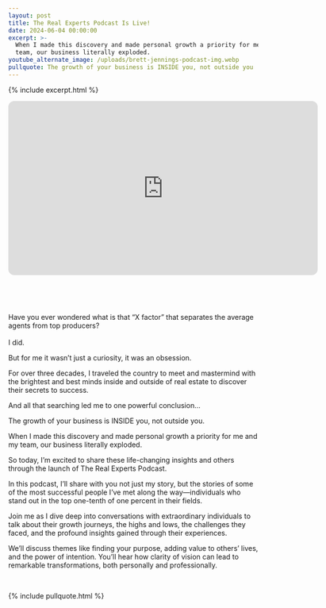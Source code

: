 ```yaml
---
layout: post
title: The Real Experts Podcast Is Live!
date: 2024-06-04 00:00:00
excerpt: >-
  When I made this discovery and made personal growth a priority for me and my
  team, our business literally exploded.
youtube_alternate_image: /uploads/brett-jennings-podcast-img.webp
pullquote: The growth of your business is INSIDE you, not outside you
---
```

{% include excerpt.html %}

<iframe style="border-radius:12px" src="https://open.spotify.com/embed/episode/2wjvEEmfKGKqOVGyh0wvG0/video?utm_source=generator" width="624" height="351" frameborder="0" allowfullscreen="" allow="autoplay; clipboard-write; encrypted-media; fullscreen; picture-in-picture" loading="lazy"></iframe>

&nbsp;

&nbsp;

Have you ever wondered what is that “X factor” that separates the average agents from top producers?<br><br>I did.

But for me it wasn’t just a curiosity, it was an obsession.

For over three decades, I traveled the country to meet and mastermind with the brightest and best minds inside and outside of real estate to discover their secrets to success.

And all that searching led me to one powerful conclusion...

The growth of your business is INSIDE you, not outside you.

When I made this discovery and made personal growth a priority for me and my team, our business literally exploded.

So today, I’m excited to share these life-changing insights and others through the launch of The Real Experts Podcast.

In this podcast, I’ll share with you not just my story, but the stories of some of the most successful people I’ve met along the way—individuals who stand out in the top one-tenth of one percent in their fields.

Join me as I dive deep into conversations with extraordinary individuals to talk about their growth journeys, the highs and lows, the challenges they faced, and the profound insights gained through their experiences.

We’ll discuss themes like finding your purpose, adding value to others’ lives, and the power of intention. You’ll hear how clarity of vision can lead to remarkable transformations, both personally and professionally.

&nbsp;

{% include pullquote.html %}
